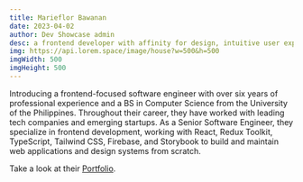 ```yaml
---
title: Marieflor Bawanan
date: 2023-04-02
author: Dev Showcase admin
desc: a frontend developer with affinity for design, intuitive user experience and pixel-perfect user interfaces.
img: https://api.lorem.space/image/house?w=500&h=500
imgWidth: 500
imgHeight: 500
---
```

Introducing a frontend-focused software engineer with over six years of professional experience and a BS in Computer Science from the University of the Philippines. Throughout their career, they have worked with leading tech companies and emerging startups. As a Senior Software Engineer, they specialize in frontend development, working with React, Redux Toolkit, TypeScript, Tailwind CSS, Firebase, and Storybook to build and maintain web applications and design systems from scratch.

Take a look at their [Portfolio](https://marieflor.dev/).
